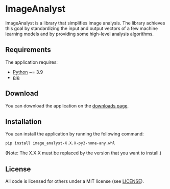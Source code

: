 # ImageAnalyst

ImageAnalyst is a library that simplifies image analysis. The library achieves this goal by standardizing the input and output
vectors of a few machine learning models and by providing some high-level analysis algorithms.

## Requirements

The application requires:

- [Python](https://www.python.org/) ~= 3.9
- [pip](https://pip.pypa.io/en/stable/)

## Download

You can download the application on the [downloads page](https://github.com/BergLucas/ImageAnalyst/releases).

## Installation

You can install the application by running the following command:

```bash
pip install image_analyst-X.X.X-py3-none-any.whl
```

(Note: The X.X.X must be replaced by the version that you want to install.)

## License

All code is licensed for others under a MIT license (see [LICENSE](https://github.com/BergLucas/ImageAnalyst/blob/main/LICENSE)).
